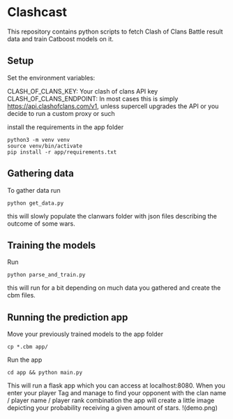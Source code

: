 # Clashcast

This repository contains python scripts to fetch Clash of Clans Battle result data and train Catboost models on it.

## Setup

Set the environment variables:

CLASH_OF_CLANS_KEY: Your clash of clans API key
CLASH_OF_CLANS_ENDPOINT: In most cases this is simply https://api.clashofclans.com/v1, unless supercell upgrades the API or you decide to run a custom proxy or such

install the requirements in the app folder

    python3 -m venv venv
    source venv/bin/activate
    pip install -r app/requirements.txt

## Gathering data

To gather data run 

    python get_data.py

this will slowly populate the clanwars folder with json files describing the outcome of some wars.

## Training the models

Run

    python parse_and_train.py

this will run for a bit depending on much data you gathered and create the cbm files.

## Running the prediction app

Move your previously trained models to the app folder

    cp *.cbm app/

Run the app

    cd app && python main.py

This will run a flask app which you can access at localhost:8080. When you enter your player Tag and manage to find your opponent with the clan name / player name / player rank combination the app will create a little image depicting your probability receiving a given amount of stars.
!(demo.png)